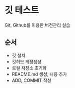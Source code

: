 # 깃 테스트
Git, Github를 이용한 버전관리 실습

## 순서
- 깃 설치
- 깃허브 계정생성
- 로컬 저장소 초기화
- README.md 생성, 내용 추가
- ADD, COMMIT 작성
